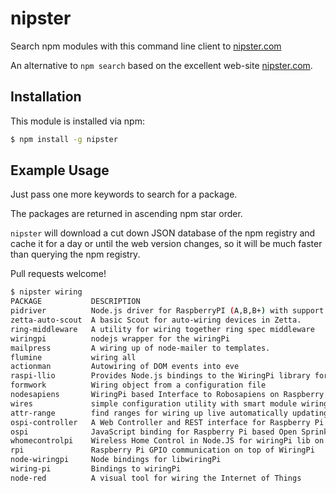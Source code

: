 # nipster

Search npm modules with this command line client to [nipster.com](http://nipster.com) 

An alternative to `npm search` based on the excellent web-site [nipster.com](http://nipster.com).

## Installation

This module is installed via npm:

``` bash
$ npm install -g nipster
```

## Example Usage

Just pass one more keywords to search for a package.

The packages are returned in ascending npm star order.

`nipster` will download a cut down JSON database of the npm registry and cache
it for a day or until the web version changes, so it will be much faster than
querying the npm registry.

Pull requests welcome!

``` bash
$ nipster wiring
PACKAGE           DESCRIPTION                                                                       AUTHOR           MODIFIED    STARS
pidriver          Node.js driver for RaspberryPI (A,B,B+) with support for GPIO, SPI, PWM, LCD      Wszerad          2014-08-31      0
zetta-auto-scout  A basic Scout for auto-wiring devices in Zetta.                                   Kevin Swiber     2014-08-11      0
ring-middleware   A utility for wiring together ring spec middleware                                Joseph Moniz     2014-03-12      0
wiringpi          nodejs wrapper for the wiringPi                                                   ZhangYuanwei     2013-09-14      0
mailpress         A wiring up of node-mailer to templates.                                          Jake Swanson     2014-06-24      0
flumine           wiring all                                                                        daichi hiroki    2014-09-01      0
actionman         Autowiring of DOM events into eve                                                 Damon Oehlman    2014-07-21      0
raspi-llio        Provides Node.js bindings to the WiringPi library for controlling a Raspberry Pi  Bryan Hughes     2014-07-23      0
formwork          Wiring object from a configuration file                                           Amaury Mylônas   2014-09-12      0
nodesapiens       WiringPi based Interface to Robosapiens on Raspberry Pi                           Darach Ennis     2013-07-21      1
wires             simple configuration utility with smart module wiring for unobtrusive dependency  Julian Aubourg   2014-05-27      2
attr-range        find ranges for wiring up live automatically updating collections                                  2014-01-19      2
ospi-controller   A Web Controller and REST interface for Raspberry Pi based irrigation system                       2013-08-24      3
ospi              JavaScript binding for Raspberry Pi based Open Sprinkler                                           2013-08-10      3
whomecontrolpi    Wireless Home Control in Node.JS for wiringPi lib on Raspberry Pi                 Tommy Ziegler    2013-07-26      3
rpi               Raspberry Pi GPIO communication on top of WiringPi                                Xavier Seignard  2013-08-13      3
node-wiringpi     Node bindings for libwiringPi                                                     Meadhbh Hamrick  2012-12-29      7
wiring-pi         Bindings to wiringPi                                                              Igor Soarez      2014-08-27     16
node-red          A visual tool for wiring the Internet of Things                                                    2014-06-29    788

```
